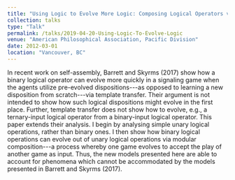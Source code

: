 ```yaml
---
title: "Using Logic to Evolve More Logic: Composing Logical Operators via Self-Assembly"
collection: talks
type: "Talk"
permalink: /talks/2019-04-20-Using-Logic-To-Evolve-Logic
venue: "American Philosophical Association, Pacific Division"
date: 2012-03-01
location: "Vancouver, BC"
---
```


In recent work on self-assembly, Barrett and Skyrms (2017) show how a binary logical operator can evolve more quickly in a signaling game when the agents utilize pre-evolved dispositions---as opposed to learning a new disposition from scratch---via template transfer. Their argument is not intended to show how such logical dispositions might evolve in the first place. Further, template transfer does not show how to evolve, e.g., a ternary-input logical operator from a binary-input logical operator. This paper extends their analysis. I begin by analysing simple unary logical operations, rather than binary ones. I then show how binary logical operations can evolve out of unary logical operations via modular composition---a process whereby one game evolves to accept the play of another game as input. Thus, the new models presented here are able to account for phenomena which cannot be accommodated by the models presented in Barrett and Skyrms (2017).
